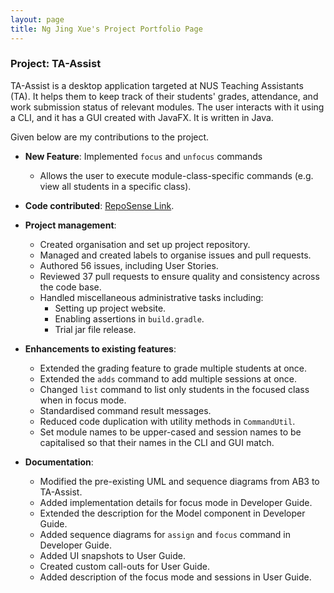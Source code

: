 ```yaml
---
layout: page
title: Ng Jing Xue's Project Portfolio Page
---
```


### Project: TA-Assist

TA-Assist is a desktop application targeted at NUS Teaching Assistants (TA). It helps them to keep track of their students' grades, attendance, and work submission status of relevant modules.
The user interacts with it using a CLI, and it has a GUI created with JavaFX. It is written in Java.

Given below are my contributions to the project.

* **New Feature**: Implemented `focus` and `unfocus` commands
  * Allows the user to execute module-class-specific commands (e.g. view all students in a specific class).

* **Code contributed**: [RepoSense Link](https://nus-cs2103-ay2223s1.github.io/tp-dashboard/?search=njxue&breakdown=true).

* **Project management**:
  * Created organisation and set up project repository.
  * Managed and created labels to organise issues and pull requests.
  * Authored 56 issues, including User Stories.
  * Reviewed 37 pull requests to ensure quality and consistency across the code base.
  * Handled miscellaneous administrative tasks including:
    * Setting up project website.
    * Enabling assertions in `build.gradle`.
    * Trial jar file release.

* **Enhancements to existing features**:
  * Extended the grading feature to grade multiple students at once.
  * Extended the `adds` command to add multiple sessions at once.
  * Changed `list` command to list only students in the focused class when in focus mode.
  * Standardised command result messages.
  * Reduced code duplication with utility methods in `CommandUtil`.
  * Set module names to be upper-cased and session names to be capitalised so that their names
    in the CLI and GUI match.

* **Documentation**:
  * Modified the pre-existing UML and sequence diagrams from AB3 to TA-Assist.
  * Added implementation details for focus mode in Developer Guide.
  * Extended the description for the Model component in Developer Guide.
  * Added sequence diagrams for `assign` and `focus` command in Developer Guide.
  * Added UI snapshots to User Guide.
  * Created custom call-outs for User Guide.
  * Added description of the focus mode and sessions in User Guide.
